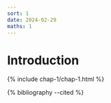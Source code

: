```yaml
---
sort: 1
date: 2024-02-29
maths: 1
---
```


# Introduction

{% include chap-1/chap-1.html %}

{% bibliography --cited %}
